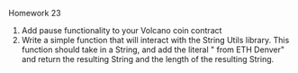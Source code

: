 Homework 23
1. Add pause functionality to your Volcano coin contract
2. Write a simple function that will interact with the String Utils library. This function
should take in a String, and add the literal " from ETH Denver" and return the resulting
String and the length of the resulting String.
